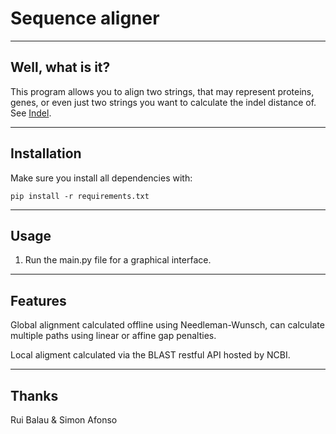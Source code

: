 # Sequence aligner

----
## Well, what is it?
This program allows you to align two strings, that may represent proteins, genes, or even just two strings you want to calculate the indel distance of.
See [Indel](https://en.wikipedia.org/wiki/Indel).

----
## Installation
Make sure you install all dependencies with:

    pip install -r requirements.txt

----
## Usage
1. Run the main.py file for a graphical interface.

----
## Features
Global alignment calculated offline using Needleman-Wunsch, can calculate multiple paths using linear or affine gap penalties.

Local aligment calculated via the BLAST restful API hosted by NCBI.

----
## Thanks
Rui Balau & Simon Afonso